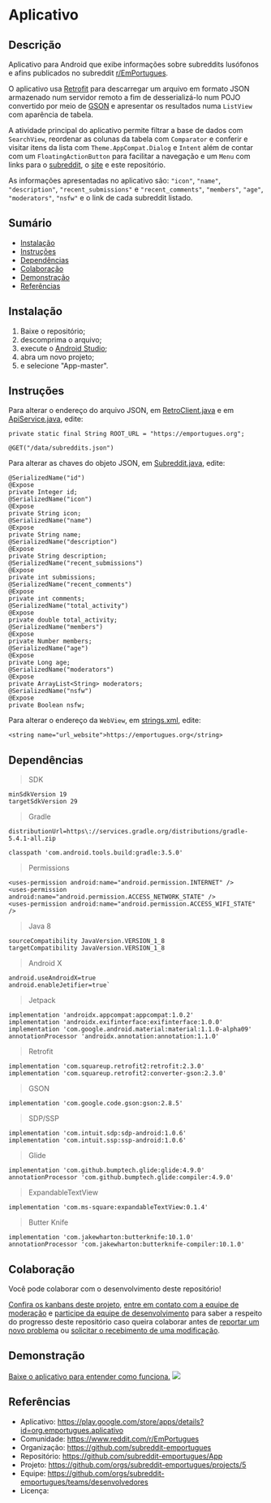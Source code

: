 # Aplicativo

## Descrição
Aplicativo para Android que exibe informações sobre subreddits lusófonos e afins publicados no subreddit [r/EmPortugues](https://www.reddit.com/r/EmPortugues/).

O aplicativo usa [Retrofit](https://square.github.io/retrofit/) para descarregar um arquivo em formato JSON armazenado num servidor remoto a fim de desserializá-lo num POJO convertido por meio de [GSON](https://github.com/google/gson) e apresentar os resultados numa `ListView` com aparência de tabela.

A atividade principal do aplicativo permite filtrar a base de dados com `SearchView`, reordenar as colunas da tabela com `Comparator` e conferir e visitar itens da lista com `Theme.AppCompat.Dialog` e `Intent` além de contar com um `FloatingActionButton` para facilitar a navegação e um `Menu` com links para o [subreddit](https://www.reddit.com/r/EmPortugues/), o [site](https://emportugues.org/) e este repositório.

As informações apresentadas no aplicativo são: `"icon"`, `"name"`, `"description"`, `"recent_submissions"` e `"recent_comments"`, `"members"`, `"age"`, `"moderators"`, `"nsfw"` e o link de cada subreddit listado.

## Sumário
* [Instalação](#Instalação)
* [Instruções](#Instruções)
* [Dependências](#Dependências)
* [Colaboração](#Colaboração)
* [Demonstração](#Demonstração)
* [Referências](#Referências)

## Instalação
1. Baixe o repositório;
2. descomprima o arquivo;
3. execute o [Android Studio](https://developer.android.com/studio/);
4. abra um novo projeto;
5. e selecione "App-master".

## Instruções
Para alterar o endereço do arquivo JSON, em [RetroClient.java](https://github.com/subreddit-emportugues/aplicativo/blob/master/app/src/main/java/org/emportugues/aplicativo/retrofit/api/RetroClient.java) e em [ApiService.java](https://github.com/subreddit-emportugues/aplicativo/blob/master/app/src/main/java/org/emportugues/aplicativo/retrofit/api/ApiService.java), edite:
```
private static final String ROOT_URL = "https://emportugues.org";
```
```
@GET("/data/subreddits.json")
```

Para alterar as chaves do objeto JSON, em [Subreddit.java](https://github.com/subreddit-emportugues/aplicativo/blob/master/app/src/main/java/org/emportugues/aplicativo/model/Subreddit.java), edite:
```
@SerializedName("id")
@Expose
private Integer id;
@SerializedName("icon")
@Expose
private String icon;
@SerializedName("name")
@Expose
private String name;
@SerializedName("description")
@Expose
private String description;
@SerializedName("recent_submissions")
@Expose
private int submissions;
@SerializedName("recent_comments")
@Expose
private int comments;
@SerializedName("total_activity")
@Expose
private double total_activity;
@SerializedName("members")
@Expose
private Number members;
@SerializedName("age")
@Expose
private Long age;
@SerializedName("moderators")
@Expose
private ArrayList<String> moderators;
@SerializedName("nsfw")
@Expose
private Boolean nsfw;
```

Para alterar o endereço da `WebView`, em [strings.xml](https://github.com/subreddit-emportugues/aplicativo/blob/master/app/src/main/res/values/strings.xml), edite:
```
<string name="url_website">https://emportugues.org</string>
```

## Dependências
> SDK
```
minSdkVersion 19
targetSdkVersion 29
```
> Gradle
```
distributionUrl=https\://services.gradle.org/distributions/gradle-5.4.1-all.zip
```
```
classpath 'com.android.tools.build:gradle:3.5.0'
```
> Permissions
```
<uses-permission android:name="android.permission.INTERNET" />
<uses-permission android:name="android.permission.ACCESS_NETWORK_STATE" />
<uses-permission android:name="android.permission.ACCESS_WIFI_STATE" />
```
> Java 8
```
sourceCompatibility JavaVersion.VERSION_1_8
targetCompatibility JavaVersion.VERSION_1_8
```
> Android X
```
android.useAndroidX=true
android.enableJetifier=true`
```
> Jetpack
```
implementation 'androidx.appcompat:appcompat:1.0.2'
implementation 'androidx.exifinterface:exifinterface:1.0.0'
implementation 'com.google.android.material:material:1.1.0-alpha09'
annotationProcessor 'androidx.annotation:annotation:1.1.0'
```
> Retrofit
```
implementation 'com.squareup.retrofit2:retrofit:2.3.0'
implementation 'com.squareup.retrofit2:converter-gson:2.3.0'
```
> GSON
```
implementation 'com.google.code.gson:gson:2.8.5'
```
> SDP/SSP
```
implementation 'com.intuit.sdp:sdp-android:1.0.6'
implementation 'com.intuit.ssp:ssp-android:1.0.6'
```
> Glide
```
implementation 'com.github.bumptech.glide:glide:4.9.0'
annotationProcessor 'com.github.bumptech.glide:compiler:4.9.0'
```
> ExpandableTextView
```
implementation 'com.ms-square:expandableTextView:0.1.4'
```
> Butter Knife
```
implementation 'com.jakewharton:butterknife:10.1.0'
annotationProcessor 'com.jakewharton:butterknife-compiler:10.1.0'
```

## Colaboração

Você pode colaborar com o desenvolvimento deste repositório!

[Confira os kanbans deste projeto](https://github.com/orgs/subreddit-emportugues/projects/5), [entre em contato com a equipe de moderação](https://reddit.com/message/compose?to=/r/EmPortugues) e [participe da equipe de desenvolvimento](https://github.com/orgs/subreddit-emportugues/teams/desenvolvedores) para saber a respeito do progresso deste repositório caso queira colaborar antes de [reportar um novo problema](https://github.com/subreddit-emportugues/aplicativo/issues) ou [solicitar o recebimento de uma modificação](https://github.com/subreddit-emportugues/aplicativo/pulls).

## Demonstração

[Baixe o aplicativo para entender como funciona.](https://play.google.com/store/apps/details?id=org.emportugues.aplicativo) ![](/aplicativo.gif)

## Referências

* Aplicativo: https://play.google.com/store/apps/details?id=org.emportugues.aplicativo
* Comunidade: https://www.reddit.com/r/EmPortugues
* Organização: https://github.com/subreddit-emportugues
* Repositório: https://github.com/subreddit-emportugues/App
* Projeto: https://github.com/orgs/subreddit-emportugues/projects/5
* Equipe: https://github.com/orgs/subreddit-emportugues/teams/desenvolvedores
* Licença: 

